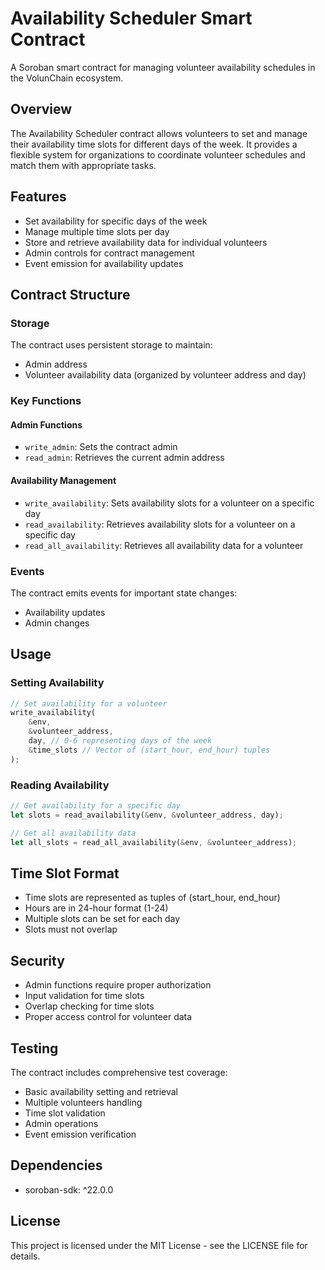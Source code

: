 # Availability Scheduler Smart Contract

A Soroban smart contract for managing volunteer availability schedules in the VolunChain ecosystem.

## Overview

The Availability Scheduler contract allows volunteers to set and manage their availability time slots for different days of the week. It provides a flexible system for organizations to coordinate volunteer schedules and match them with appropriate tasks.

## Features

- Set availability for specific days of the week
- Manage multiple time slots per day
- Store and retrieve availability data for individual volunteers
- Admin controls for contract management
- Event emission for availability updates

## Contract Structure

### Storage

The contract uses persistent storage to maintain:
- Admin address
- Volunteer availability data (organized by volunteer address and day)

### Key Functions

#### Admin Functions
- `write_admin`: Sets the contract admin
- `read_admin`: Retrieves the current admin address

#### Availability Management
- `write_availability`: Sets availability slots for a volunteer on a specific day
- `read_availability`: Retrieves availability slots for a volunteer on a specific day
- `read_all_availability`: Retrieves all availability data for a volunteer

### Events

The contract emits events for important state changes:
- Availability updates
- Admin changes

## Usage

### Setting Availability

```rust
// Set availability for a volunteer
write_availability(
    &env,
    &volunteer_address,
    day, // 0-6 representing days of the week
    &time_slots // Vector of (start_hour, end_hour) tuples
);
```

### Reading Availability

```rust
// Get availability for a specific day
let slots = read_availability(&env, &volunteer_address, day);

// Get all availability data
let all_slots = read_all_availability(&env, &volunteer_address);
```

## Time Slot Format

- Time slots are represented as tuples of (start_hour, end_hour)
- Hours are in 24-hour format (1-24)
- Multiple slots can be set for each day
- Slots must not overlap

## Security

- Admin functions require proper authorization
- Input validation for time slots
- Overlap checking for time slots
- Proper access control for volunteer data

## Testing

The contract includes comprehensive test coverage:
- Basic availability setting and retrieval
- Multiple volunteers handling
- Time slot validation
- Admin operations
- Event emission verification

## Dependencies

- soroban-sdk: ^22.0.0

## License

This project is licensed under the MIT License - see the LICENSE file for details. 